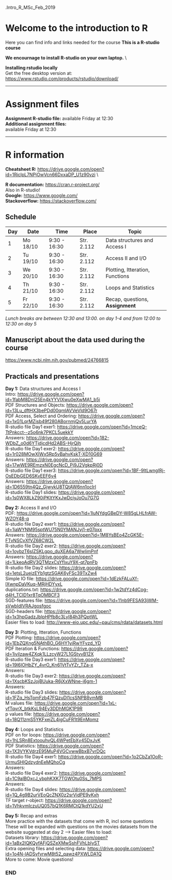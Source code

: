 .Intro_R_MSc_Feb_2019

# Welcome to the introduction to R

Here you can find info and links needed for the course
**This is a R-studio course**

**We encournage to install R-studio on your own laptop.** \

**Installing rstudio locally**\
Get the free desktop version at:
https://www.rstudio.com/products/rstudio/download/


--------------------------------------------------------------------------------------
# Assignment files 

**Assignment R-studio file:** available Friday at 12:30 \
**Additional assignment files:** \
available Friday at 12:30

--------------------------------------------------------------------------------------

# R information

**Cheatsheet R:** https://drive.google.com/open?id=1RiclpL7NPjOwVcn66DxxaDP_U1z90vzi \

**R documentation:** https://cran.r-project.org/ \
Also in R-studio! \
**Google:** https://www.google.com/ \
**Stackoverflow:** https://stackoverflow.com/ 

## Schedule

| Day | Date     | Time          | Place      | Topic                            |
|-----|----------|---------------|------------|----------------------------------|
| 1   | Mo 18/10 |  9:30 - 16:30 | Str. 2.112 | Data structures and Access I     |
| 2   | Tu 19/10 |  9:30 - 16:30 | Str. 2.112 | Access II and I/O                |
| 3   | We 20/10 |  9:30 - 16:30 | Str. 2.112 | Plotting, Itteration, Functions  |
| 4   | Th 21/10 |  9:30 - 16:30 | Str. 2.112 | Loops and Statistics             |
| 5   | Fr 22/10 |  9:30 - 16:30 | Str. 2.112 | Recap, questions, **Assignment** |


*Lunch breaks are between 12:30 and 13:00. on day 1-4 and from 12:00 to 12:30 on day 5*

## Manuscript about the data used during the course
https://www.ncbi.nlm.nih.gov/pubmed/24766815

## Practicals and presentations ###

**Day 1:** Data structures and Access I\
Intro: https://drive.google.com/open?id=1fabM8DnI25En4kYYVIXwu0eXwMA1_b5i \
PDF Structures and Objects: https://drive.google.com/open?id=13Lu_dftHX3bePDd00qmlAVVeVld9O67r \
PDF Access, Select and Ordering: https://drive.google.com/open?id=1xG1LqrMZisb49f280ABornmjQv5LurYA \
R-studio file Day1 exer1: https://drive.google.com/open?id=1mceQ-TtPnkcct--z5o6nk7PKCL5uekkY \
Answers: https://drive.google.com/open?id=182-WDbZ_o0d6YTjdjcdHd2ABS-HjrQjh \
R-studio file Day1 exer2: https://drive.google.com/open?id=1r028MOwXIWx5Rp5vBahvKskT-XD10G69 \
Answers: https://drive.google.com/open?id=17wWE9REmzxN0EgcNcD_Pj9J2VgkpRj0D \
R-studio file Day1 exer3: https://drive.google.com/open?id=1BF-9ltLwngIRj-OsEDbGED6SKvEEF6y4 \
Answers: https://drive.google.com/open?id=1D6559tn4Qz_GjwykU8TQtAW6nn1ocIrl \
R-studio file Day1 slides: https://drive.google.com/open?id=1s0WX8LkZ90iPKltYKxJwDciyJoOu7G7G  

**Day 2:** Access II and I/O \
PDF: https://drive.google.com/open?id=1luNYdgGBeDY-W85gLHLfrAW-WZOY48-q \
R-studio file Day2 exer1: https://drive.google.com/open?id=1iaWYNM95sptWU75N0YMANJvj1-e07pxx \
Answers: https://drive.google.com/open?id=1M8YsBEo4ZcGK5E-FTvNSCvXfVZ68CW2L \
R-studio file Day2 exer2: https://drive.google.com/open?id=1oybzT6sIZSKLgpo_duXEA6a7WwlimPnf \
Answers: https://drive.google.com/open?id=1LkeoAdRV3QTMzxCsYfIxuY9X-qt7pnFb \
R-studio file Day2 slides: https://drive.google.com/open?id=1etsL2ueizEYb1gtzSGAK6yFSc39TxZw4 \
Simple IO file: https://drive.google.com/open?id=1dEzkFALuXf-lXwnpDaVKuq-MRjHDYyxL \
duplications.txt: https://drive.google.com/open?id=1w2tdYz4dCog-d4H_TCID1xr8TqOMBCF3 \
SGD-features file: https://drive.google.com/open?id=11nb9FESA93jWM-sVwbIdIVRAJgosfgoc \
SGD-headers file: https://drive.google.com/open?id=1x3hpGadzJblpHPfb8c3LyI84h3PQptWL \
Easier files to load:  http://www-eio.upc.edu/~pau/cms/rdata/datasets.html 

**Day 3:** Plotting, Itteration, Functions\
PDF Plotting: https://drive.google.com/open?id=1EbZQXng5NAthBO_G6HY1yiRwYFvzd_YD \
PDF Iteration & Functions: https://drive.google.com/open?id=1ivilzaw4ZXqk1LLzcyW27L1GStvvB12X \
R-studio file Day3 exer1: https://drive.google.com/open?id=19l6IOHbZY_4vrO_Kn61VtTvYZr_TZa-x \
Answers: \
R-studio file Day3 exer2: https://drive.google.com/open?id=1XscbKSzJojBUuka-R6jXxWNne-j6gm-1 \
Answers: \
R-studio file Day3 slides: https://drive.google.com/open?id=1FZq_HsTpmFzb47FQzuDI1csSNPB8vmMB \
M values file: https://drive.google.com/open?id=1xL-vfTqyrX_btkKsL94Ey3DDhMGK1P9R \
p values file: https://drive.google.com/open?id=18Q11zmS5YKFxejZL4igCuFR1t9EnMomz 

**Day 4:** Loops and Statistics \
PDF on for loops: https://drive.google.com/open?id=1hLSRn8ExtoouhvQL4WPetEbXy45DxJvK \
PDF Statistics: https://drive.google.com/open?id=1X3VYKVdrzE95MuP4VGCvwwBbxB7vrDQc \
R-studio file Day4 exer1: https://drive.google.com/open?id=1o2CbZa1OoR-UrmuSHIQdzydnEeMQhoCg \
Answers: \
R-studio file Day4 exer2: https://drive.google.com/open?id=1C9aIBOxcJ_ybphKXK7TGWOtu0Ss_7MPS  \
Answers: \
R-studio file Day4 slides: https://drive.google.com/open?id=1Q_4g9B2urVEoQcZNX0z2srVidPE9vKxh \
TF target r-object: https://drive.google.com/open?id=1VhkvmIczuUQ057bQ1K6RMCtQ1kdYU2xU

**Day 5:** Recap and extras \
More practice with the datasets that come with R, incl some questions \
These will be expanded with questions on the movies datasets from the website suggested at day 2 --> Easier files to load: \
Datasets library: https://drive.google.com/open?id=1aBx2IQKQyfAFjQSZeXMwSshFVhLbIyST \
Extra opening files and selecting data: https://drive.google.com/open?id=1o4N-lADSvfvrwM8t52_qawz4PXWLDA1Q  \
More to come: Movie questions!



### END

